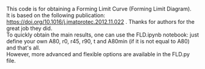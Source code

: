 This code is for obtaining a Forming Limit Curve (Forming Limit Diagram).\
It is based on the following publication: https://doi.org/10.1016/j.jmatprotec.2012.11.022 . Thanks for authors for the great job they did.\
To quickly obtain the main results, one can use the FLD.ipynb notebook: just define your own A80, r0, r45, r90, t and A80min (if it is not equal to A80) and that's all.\
However, more advanced and flexible options are available in the FLD.py file.

